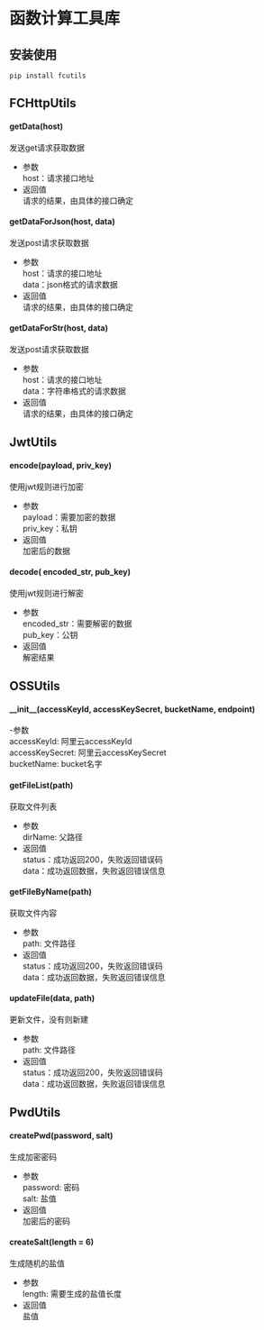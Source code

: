 # 函数计算工具库

## 安装使用
``` shell
pip install fcutils
```
## FCHttpUtils
#### getData(host)
发送get请求获取数据
- 参数  
host：请求接口地址
- 返回值  
请求的结果，由具体的接口确定
#### getDataForJson(host, data)
发送post请求获取数据
- 参数  
host：请求的接口地址   
data：json格式的请求数据
- 返回值  
请求的结果，由具体的接口确定
#### getDataForStr(host, data)
发送post请求获取数据
- 参数  
host：请求的接口地址  
data：字符串格式的请求数据
- 返回值  
请求的结果，由具体的接口确定

## JwtUtils
#### encode(payload, priv_key)
使用jwt规则进行加密
- 参数  
payload：需要加密的数据  
priv_key：私钥
- 返回值  
加密后的数据
#### decode( encoded_str, pub_key)
使用jwt规则进行解密
- 参数  
encoded_str：需要解密的数据  
pub_key：公钥
- 返回值  
解密结果

## OSSUtils
#### \_\_init__(accessKeyId, accessKeySecret, bucketName, endpoint)
-参数  
accessKeyId: 阿里云accessKeyId  
accessKeySecret: 阿里云accessKeySecret  
bucketName: bucket名字

#### getFileList(path)
获取文件列表
- 参数  
dirName: 父路径
- 返回值  
status：成功返回200，失败返回错误码  
data：成功返回数据，失败返回错误信息

#### getFileByName(path)
获取文件内容
- 参数  
path: 文件路径
- 返回值  
status：成功返回200，失败返回错误码  
data：成功返回数据，失败返回错误信息
#### updateFile(data, path)
更新文件，没有则新建
- 参数  
path: 文件路径
- 返回值  
status：成功返回200，失败返回错误码  
data：成功返回数据，失败返回错误信息

## PwdUtils
#### createPwd(password, salt)
生成加密密码
- 参数  
password: 密码  
salt: 盐值
- 返回值  
加密后的密码
#### createSalt(length = 6)
生成随机的盐值
- 参数  
length: 需要生成的盐值长度
- 返回值  
盐值


